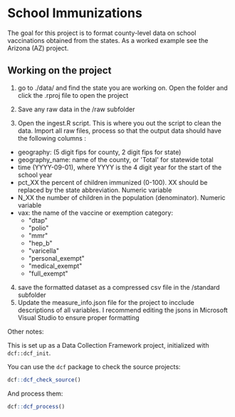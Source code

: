 # School Immunizations

The goal for this project is to format county-level data on school vaccinations obtained from the states. As a worked example see the Arizona (AZ) project.

## Working on the project

1.  go to ./data/ and find the state you are working on. Open the folder and click the .rproj file to open the project

2.  Save any raw data in the /raw subfolder

3.  Open the ingest.R script. This is where you out the script to clean the data. Import all raw files, process so that the output data should have the following columns :

-   geography: (5 digit fips for county, 2 digit fips for state)
-   geography_name: name of the county, or 'Total' for statewide total
-   time (YYYY-09-01), where YYYY is the 4 digit year for the start of the school year
-   pct_XX the percent of children immunized (0-100). XX should be replaced by the state abbreviation. Numeric variable
-   N_XX the number of children in the population (denominator). Numeric variable
-   vax: the name of the vaccine or exemption category:
    -   "dtap"
    -   "polio"
    -   "mmr"
    -   "hep_b"
    -   "varicella"
    -   "personal_exempt"
    -   "medical_exempt"
    -   "full_exempt"

4.  save the formatted dataset as a compressed csv file in the /standard subfolder
5.  Update the measure_info.json file for the project to incclude descriptions of all variables. I recommend editing the jsons in Microsoft Visual Studio to ensure proper formatting

Other notes:

This is set up as a Data Collection Framework project, initialized with `dcf::dcf_init`.

You can use the `dcf` package to check the source projects:

``` r
dcf::dcf_check_source()
```

And process them:

``` r
dcf::dcf_process()
```
